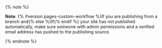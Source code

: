 {% note %}

**Note**: {% ifversion pages-custom-workflow %}If you are publishing from a branch and{% else %}If{% endif %} your site has not published automatically, make sure someone with admin permissions and a verified email address has pushed to the publishing source.

{% endnote %}
